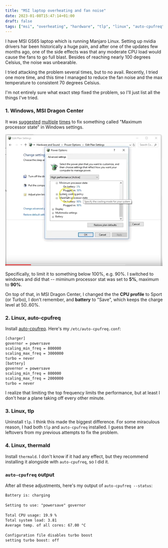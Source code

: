 ```yaml
---
title: "MSI laptop overheating and fan noise"
date: 2023-01-08T15:47:14+01:00
draft: false
tags: ["msi", "overheating", "hardware", "tlp", "linux", "auto-cpufreq"]
---
```

I have MSI GS65 laptop which is running Manjaro Linux.
Setting up nvidia drivers har been historically a huge pain, and after
one of the updates few months ago, one of the side effects was that
any moderate CPU load would cause the fans to go full blast. Besides
of reaching nearly 100 degrees Celsius, the noise was unbearable.

I tried attacking the problem several times, but to no avail. Recently,
I tried one more time, and this time I managed to reduce the fan noise and
the max temperature to consistent 70 degrees Celsius.

I'm not entirely sure what exact step fixed the problem, so I'll just
list all the things I've tried.

### 1. Windows, MSI Dragon Center

It was [suggested](https://www.youtube.com/watch?v=AJMiFLU_kjA) [multiple](https://old.reddit.com/r/MSILaptops/comments/gsol69/fixing_overheating_issue_msi_gs66/) [times](https://old.reddit.com/r/thinkpad/comments/k56fxe/reduce_maximum_processor_state_to_99_on_intel/) to fix something called "Maximum processor state"
in Windows settings. 

![Maximum processor state](windows-control-panel-maximum-processor-state.jpg)

Specifically, to limit it to something below 100%, e.g. 90%. I switched to windows and did that -- miminum processor stat was set to **5%**, maximum to **90%**.

On top of that, in MSI Dragon Center, I changed the the **CPU profile** to Sport (or Turbo), I don't remember, and **battery** to "Save", which keeps the charge level at 50..60%.

### 2. Linux, auto-cpufreq

Install [auto-cpufreq](https://github.com/AdnanHodzic/auto-cpufreq). Here's my `/etc/auto-cpufreq.conf`:
```
[charger]
governor = powersave
scaling_min_freq = 800000
scaling_max_freq = 3000000
turbo = never
[battery]
governor = powersave
scaling_min_freq = 800000
scaling_max_freq = 2000000
turbo = never
```

I realize that limiting the top frequency limits the performance, but at least
I don't hear a plane taking off every other minute.

### 3. Linux, tlp

Uninstall `tlp`. I think this made the biggest difference.
For some miraculous reason, I had both `tlp` and `auto-cpufreq` installed.
I guess these are leftovers from my previous attempts to fix the problem.

### 4. Linux, thermald

Install `thermald`. I don't know if it had any effect, but they recommend installing
it alongside with `auto-cpufreq`, so I did it.

### `auto-cpufreq` output

After all these adjustments, here's my output of `auto-cpufreq --status`:
```
Battery is: charging

Setting to use: "powersave" governor

Total CPU usage: 19.9 %
Total system load: 3.81
Average temp. of all cores: 67.00 °C

Configuration file disables turbo boost
setting turbo boost: off
```